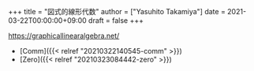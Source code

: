 +++
title = "図式的線形代数"
author = ["Yasuhito Takamiya"]
date = 2021-03-22T00:00:00+09:00
draft = false
+++

<https://graphicallinearalgebra.net/>

-   [Comm]({{< relref "20210322140545-comm" >}})
-   [Zero]({{< relref "20210323084442-zero" >}})
